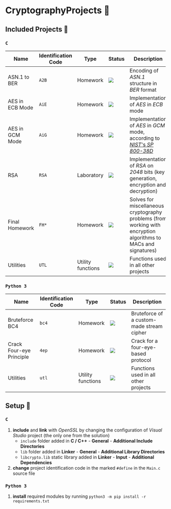 # CryptographyProjects :closed_lock_with_key:

## Included Projects :open_file_folder:

### `C`

| Name            | Identification Code | Type              | Status                                                             | Description                                                                                                                             |
|-----------------|---------------------|-------------------|--------------------------------------------------------------------|-----------------------------------------------------------------------------------------------------------------------------------------|
| ASN.1 to BER    | `A2B`               | Homework          | ![](https://img.shields.io/badge/-working-brightgreen)             | Encoding of *ASN.1* structure in *BER* format                                                                                           |
| AES in ECB Mode | `AiE`               | Homework          | ![](https://img.shields.io/badge/-working-brightgreen)             | Implementation of *AES* in *ECB* mode                                                                                                   |
| AES in GCM Mode | `AiG`               | Homework          | ![](https://img.shields.io/badge/-partially%20working-yellowgreen) | Implementation of *AES* in *GCM* mode, according to [*NIST*'s *SP 800-38D*](https://csrc.nist.gov/publications/detail/sp/800-38d/final) |
| RSA             | `RSA`               | Laboratory        | ![](https://img.shields.io/badge/-working-brightgreen)             | Implementation of *RSA* on *2048* bits (key generation, encryption and decryption)                                                      |
| Final Homework  | `FH*`               | Homework          | ![](https://img.shields.io/badge/-working-brightgreen)             | Solves for miscellaneous cryptography problems (from working with encryption algorithms to MACs and signatures)                         |
| Utilities       | `UTL`               | Utility functions | ![](https://img.shields.io/badge/-working-brightgreen)             | Functions used in all other projects                                                                                                    |

### `Python 3`

| Name                     | Identification Code | Type              | Status                                                             | Description                                                                                                                    |
|--------------------------|---------------------|-------------------|--------------------------------------------------------------------|--------------------------------------------------------------------------------------------------------------------------------|
| Bruteforce BC4           | `bc4`               | Homework          | ![](https://img.shields.io/badge/-working-brightgreen)             | Bruteforce of a custom-made stream cipher                                                                                      |
| Crack Four-eye Principle | `4ep`               | Homework          | ![](https://img.shields.io/badge/-working-brightgreen)             | Crack for a four-eye-based protocol                                                                                            |
| Utilities                | `utl`               | Utility functions | ![](https://img.shields.io/badge/-working-brightgreen)             | Functions used in all other projects                                                                                           |

## Setup :wrench:

### `C`

1. **include** and **link** with *OpenSSL* by changing the configuration of *Visual Studio* project (the only one from the solution)
   - `include` folder added in **C / C++** - **General** - **Additional Include Directories**
   - `lib` folder added in **Linker** - **General** - **Additional Library Directories**
   - `libcrypto.lib` static library added in **Linker** - **Input** - **Additional Dependencies**
2. **change** project identification code in the marked `#define` in the `Main.c` source file

### `Python 3`

1. **install** required modules by running `python3 -m pip install -r requirements.txt`